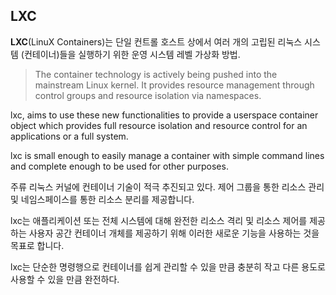 ## LXC



**LXC**(LinuX Containers)는 단일 컨트롤 호스트 상에서 여러 개의 고립된 리눅스 시스템 (컨테이너)들을 실행하기 위한 운영 시스템 레벨 가상화 방법.

> The container technology is actively being pushed into the mainstream Linux kernel. It provides resource management through control groups and resource isolation via namespaces.

lxc, aims to use these new functionalities to provide a userspace container object which provides full resource isolation and resource control for an applications or a full system.

lxc is small enough to easily manage a container with simple command lines and complete enough to be used for other purposes.

> 

주류 리눅스 커널에 컨테이너 기술이 적극 추진되고 있다. 제어 그룹을 통한 리소스 관리 및 네임스페이스를 통한 리소스 분리를 제공합니다.

lxc는 애플리케이션 또는 전체 시스템에 대해 완전한 리소스 격리 및 리소스 제어를 제공하는 사용자 공간 컨테이너 개체를 제공하기 위해 이러한 새로운 기능을 사용하는 것을 목표로 합니다.

lxc는 단순한 명령행으로 컨테이너를 쉽게 관리할 수 있을 만큼 충분히 작고 다른 용도로 사용할 수 있을 만큼 완전하다.